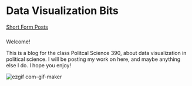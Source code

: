 # Data Visualization Bits

[Short Form Posts]()
###

Welcome!

This is a blog for the class Politcal Science 390, about data visualization in political science. I will be posting my work on here, and maybe anything else I do. I hope you enjoy! 


![ezgif com-gif-maker](https://user-images.githubusercontent.com/114178136/193439336-1e649f42-c25e-42bb-9b4c-c8b5441a6a72.gif)
